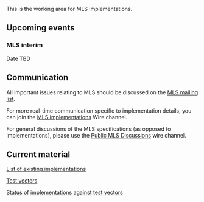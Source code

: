 This is the working area for MLS implementations.

## Upcoming events

### MLS interim
Date TBD

## Communication

All important issues relating to MLS should be discussed on the [MLS mailing list](https://www.ietf.org/mailman/listinfo/mls).

For more real-time communication specific to implementation details, you can join the [MLS implementations](https://app.wire.com/join/?key=3tL-NJOoCKZlDXNU1H2c&code=LmQUmkNOwX56_dnCH3Ut) Wire channel.

For general discussions of the MLS specifications (as opposed to implementations), please use the [Public MLS Discussions](https://app.wire.com/join/?key=qmrRRfaklMRm8UsYSqpA&code=R5oqIFf8K-BX_c7Jye3Q) wire channel.

## Current material

[List of existing implementations](https://github.com/mlswg/mls-implementations/blob/master/implementation_list.md)

[Test vectors](test-vectors.md)

[Status of implementations against test vectors](https://docs.google.com/spreadsheets/d/1SBIpl6NAr-HbHeVcOiNtNfAAFqTEQX4dK7_BrgEF1xc/edit#gid=0)
